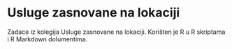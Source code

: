 # Usluge zasnovane na lokaciji
Zadace iz kolegija Usluge zasnovane na lokaciji. Korišten je R u R skriptama i R Markdown dolumentima.
